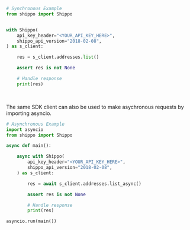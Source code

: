 <!-- Start SDK Example Usage [usage] -->
```python
# Synchronous Example
from shippo import Shippo


with Shippo(
    api_key_header="<YOUR_API_KEY_HERE>",
    shippo_api_version="2018-02-08",
) as s_client:

    res = s_client.addresses.list()

    assert res is not None

    # Handle response
    print(res)
```

</br>

The same SDK client can also be used to make asychronous requests by importing asyncio.
```python
# Asynchronous Example
import asyncio
from shippo import Shippo

async def main():

    async with Shippo(
        api_key_header="<YOUR_API_KEY_HERE>",
        shippo_api_version="2018-02-08",
    ) as s_client:

        res = await s_client.addresses.list_async()

        assert res is not None

        # Handle response
        print(res)

asyncio.run(main())
```
<!-- End SDK Example Usage [usage] -->